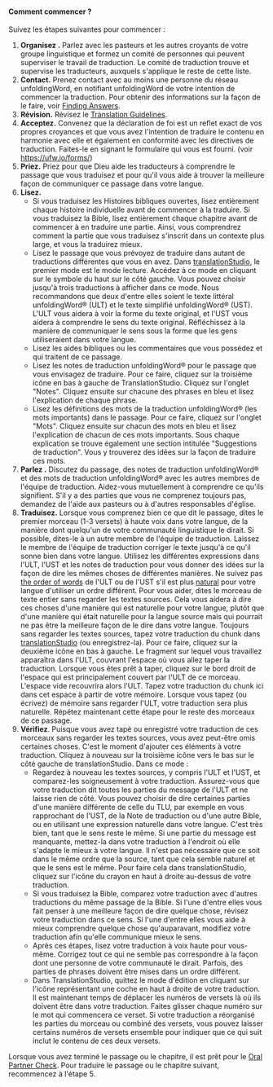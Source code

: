 #### Comment commencer ?

Suivez les étapes suivantes pour commencer :

1. **Organisez .** Parlez avec les pasteurs et les autres croyants de votre groupe linguistique et formez un comité de personnes qui peuvent superviser le travail de traduction. Le comité de traduction trouve et supervise les traducteurs, auxquels s'applique le reste de cette liste.
2. **Contact.** Prenez contact avec au moins une personne du réseau unfoldingWord, en notifiant unfoldingWord de votre intention de commencer la traduction. Pour obtenir des informations sur la façon de le faire, voir [Finding Answers](../../intro/finding-answers/01.md).
3. **Révision.** Révisez le [Translation Guidelines](../../intro/translation-guidelines/01.md).
4. **Acceptez.** Convenez que la déclaration de foi est un reflet exact de vos propres croyances et que vous avez l'intention de traduire le contenu en harmonie avec elle et également en conformité avec les directives de traduction. Faites-le en signant le formulaire qui vous est fourni. (voir https://ufw.io/forms/)
5. **Priez.** Priez pour que Dieu aide les traducteurs à comprendre le passage que vous traduisez et pour qu'il vous aide à trouver la meilleure façon de communiquer ce passage dans votre langue.
6. **Lisez.**
    * Si vous traduisez les Histoires bibliques ouvertes, lisez entièrement chaque histoire individuelle avant de commencer à la traduire. Si vous traduisez la Bible, lisez entièrement chaque chapitre avant de commencer à en traduire une partie. Ainsi, vous comprendrez comment la partie que vous traduisez s'inscrit dans un contexte plus large, et vous la traduirez mieux.
    * Lisez le passage que vous prévoyez de traduire dans autant de traductions différentes que vous en avez. Dans [translationStudio](../../process/setup-ts/01.md), le premier mode est le mode lecture. Accédez à ce mode en cliquant sur le symbole du haut sur le côté gauche. Vous pouvez choisir jusqu'à trois traductions à afficher dans ce mode. Nous recommandons que deux d'entre elles soient le texte littéral unfoldingWord® (ULT) et le texte simplifié unfoldingWord® (UST). L'ULT vous aidera à voir la forme du texte original, et l'UST vous aidera à comprendre le sens du texte original. Réfléchissez à la manière de communiquer le sens sous la forme que les gens utiliseraient dans votre langue.
    * Lisez les aides bibliques ou les commentaires que vous possédez et qui traitent de ce passage.
    * Lisez les notes de traduction unfoldingWord® pour le passage que vous envisagez de traduire. Pour ce faire, cliquez sur la troisième icône en bas à gauche de TranslationStudio. Cliquez sur l'onglet "Notes". Cliquez ensuite sur chacune des phrases en bleu et lisez l'explication de chaque phrase.
    * Lisez les définitions des mots de la traduction unfoldingWord® (les mots importants) dans le passage. Pour ce faire, cliquez sur l'onglet "Mots". Cliquez ensuite sur chacun des mots en bleu et lisez l'explication de chacun de ces mots importants. Sous chaque explication se trouve également une section intitulée "Suggestions de traduction". Vous y trouverez des idées sur la façon de traduire ces mots.
7. **Parlez .** Discutez du passage, des notes de traduction unfoldingWord® et des mots de traduction unfoldingWord® avec les autres membres de l'équipe de traduction. Aidez-vous mutuellement à comprendre ce qu'ils signifient. S'il y a des parties que vous ne comprenez toujours pas, demandez de l'aide aux pasteurs ou à d'autres responsables d'église.
8. **Traduisez.** Lorsque vous comprenez bien ce que dit le passage, dites le premier morceau (1-3 versets) à haute voix dans votre langue, de la manière dont quelqu'un de votre communauté linguistique le dirait. Si possible, dites-le à un autre membre de l'équipe de traduction. Laissez le membre de l'équipe de traduction corriger le texte jusqu'à ce qu'il sonne bien dans votre langue. Utilisez les différentes expressions dans l'ULT, l'UST et les notes de traduction pour vous donner des idées sur la façon de dire les mêmes choses de différentes manières. Ne suivez pas [the order of words](../translate-wforw/01.md) de l'ULT ou de l'UST s'il est plus [natural](../guidelines-natural/01.md) pour votre langue d'utiliser un ordre différent. Pour vous aider, dites le morceau de texte entier sans regarder les textes sources. Cela vous aidera à dire ces choses d'une manière qui est naturelle pour votre langue, plutôt que d'une manière qui était naturelle pour la langue source mais qui pourrait ne pas être la meilleure façon de le dire dans votre langue. Toujours sans regarder les textes sources, tapez votre traduction du chunk dans [translationStudio](../../process/setup-ts/01.md) (ou enregistrez-la). Pour ce faire, cliquez sur la deuxième icône en bas à gauche. Le fragment sur lequel vous travaillez apparaîtra dans l'ULT, couvrant l'espace où vous allez taper la traduction. Lorsque vous êtes prêt à taper, cliquez sur le bord droit de l'espace qui est principalement couvert par l'ULT de ce morceau. L'espace vide recouvrira alors l'ULT. Tapez votre traduction du chunk ici dans cet espace à partir de votre mémoire. Lorsque vous tapez (ou écrivez) de mémoire sans regarder l'ULT, votre traduction sera plus naturelle. Répétez maintenant cette étape pour le reste des morceaux de ce passage.
9. **Vérifiez**. Puisque vous avez tapé ou enregistré votre traduction de ces morceaux sans regarder les textes sources, vous avez peut-être omis certaines choses. C'est le moment d'ajouter ces éléments à votre traduction. Cliquez à nouveau sur la troisième icône vers le bas sur le côté gauche de translationStudio. Dans ce mode :
    * Regardez à nouveau les textes sources, y compris l'ULT et l'UST, et comparez-les soigneusement à votre traduction. Assurez-vous que votre traduction dit toutes les parties du message de l'ULT et ne laisse rien de côté. Vous pouvez choisir de dire certaines parties d'une manière différente de celle du TLU, par exemple en vous rapprochant de l'UST, de la Note de traduction ou d'une autre Bible, ou en utilisant une expression naturelle dans votre langue. C'est très bien, tant que le sens reste le même. Si une partie du message est manquante, mettez-la dans votre traduction à l'endroit où elle s'adapte le mieux à votre langue. Il n'est pas nécessaire que ce soit dans le même ordre que la source, tant que cela semble naturel et que le sens est le même. Pour faire cela dans translationStudio, cliquez sur l'icône du crayon en haut à droite au-dessus de votre traduction.
    * Si vous traduisez la Bible, comparez votre traduction avec d'autres traductions du même passage de la Bible. Si l'une d'entre elles vous fait penser à une meilleure façon de dire quelque chose, révisez votre traduction dans ce sens. Si l'une d'entre elles vous aide à mieux comprendre quelque chose qu'auparavant, modifiez votre traduction afin qu'elle communique mieux le sens.
    * Après ces étapes, lisez votre traduction à voix haute pour vous-même. Corrigez tout ce qui ne semble pas correspondre à la façon dont une personne de votre communauté le dirait. Parfois, des parties de phrases doivent être mises dans un ordre différent.
    * Dans TranslationStudio, quittez le mode d'édition en cliquant sur l'icône représentant une coche en haut à droite de votre traduction. Il est maintenant temps de déplacer les numéros de versets là où ils doivent être dans votre traduction. Faites glisser chaque numéro sur le mot qui commencera ce verset. Si votre traduction a réorganisé les parties du morceau ou combiné des versets, vous pouvez laisser certains numéros de versets ensemble pour indiquer que ce qui suit inclut le contenu de ces deux versets.

Lorsque vous avez terminé le passage ou le chapitre, il est prêt pour le [Oral Partner Check](../../checking/peer-check/01.md). Pour traduire le passage ou le chapitre suivant, recommencez à l'étape 5.
